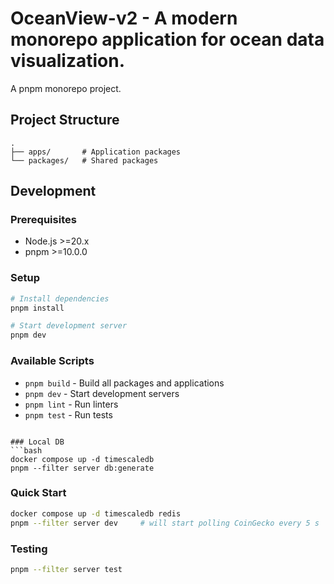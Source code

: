 # OceanView-v2 - A modern monorepo application for ocean data visualization.

A pnpm monorepo project.

## Project Structure

```
.
├── apps/       # Application packages
└── packages/   # Shared packages
```

## Development

### Prerequisites

- Node.js >=20.x
- pnpm >=10.0.0

### Setup

```bash
# Install dependencies
pnpm install

# Start development server
pnpm dev
```

### Available Scripts

- `pnpm build` - Build all packages and applications
- `pnpm dev` - Start development servers
- `pnpm lint` - Run linters
- `pnpm test` - Run tests
```

### Local DB
```bash
docker compose up -d timescaledb
pnpm --filter server db:generate
```

### Quick Start
```bash
docker compose up -d timescaledb redis
pnpm --filter server dev     # will start polling CoinGecko every 5 s
```

### Testing
```bash
pnpm --filter server test
``` 